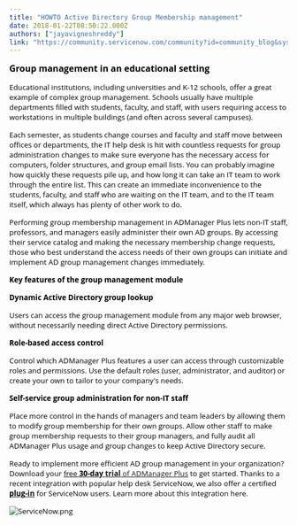 ```yaml
---
title: "HOWTO Active Directory Group Membership management"
date: 2018-01-22T08:50:22.000Z
authors: ["jayavigneshreddy"]
link: "https://community.servicenow.com/community?id=community_blog&sys_id=bbed622ddbd0dbc01dcaf3231f961900"
---
```

<p class="zw-paragraph heading0" data-doc-rid="4phfu9ca3d57e38e248158dc294b85a6b0ac5" data-header="0" data-textformat="{&quot;td&quot;:&quot;none solid rgb(0, 0, 0)&quot;,&quot;fw&quot;:&quot;none&quot;,&quot;type&quot;:&quot;text&quot;,&quot;bgc&quot;:&quot;rgb(255, 255, 255)&quot;}" style="margin-bottom: 6pt; text-indent: 0in;"><span style="font-family: 'open sans'; font-weight: bold; color: #000000; font-size: 12pt;">Group management in an educational setting</span></p><p class="zw-paragraph heading0" data-header="0" data-textformat="{&quot;td&quot;:&quot;none solid rgb(0, 0, 0)&quot;,&quot;fw&quot;:&quot;none&quot;,&quot;type&quot;:&quot;text&quot;,&quot;bgc&quot;:&quot;rgb(255, 255, 255)&quot;}" style="margin-bottom: 6pt; text-indent: 0in;"><span style="font-size: 10pt;"><span style="font-family: 'open sans'; color: #000000;">Educational institutions</span><span style="font-family: 'open sans'; color: #000000;">,</span><span style="font-family: 'open sans'; color: #000000;"> </span><span style="font-family: 'open sans'; color: #000000;">including</span><span style="font-family: 'open sans'; color: #000000;"> universities and </span><span style="font-family: 'open sans'; color: #000000;">K-12 </span><span style="font-family: 'open sans'; color: #000000;">schools</span><span style="font-family: 'open sans'; color: #000000;">,</span><span style="font-family: 'open sans'; color: #000000;"> </span><span style="font-family: 'open sans'; color: #000000;">offer</span><span style="font-family: 'open sans'; color: #000000;"> a great example of complex group management. </span><span style="font-family: 'open sans'; color: #000000;">Schools usually</span><span style="font-family: 'open sans'; color: #000000;"> have multiple departments </span><span style="font-family: 'open sans'; color: #000000;">filled with</span><span style="font-family: 'open sans'; color: #000000;"> students, faculty</span><span style="font-family: 'open sans'; color: #000000;">,</span><span style="font-family: 'open sans'; color: #000000;"> and staff, </span><span style="font-family: 'open sans'; color: #000000;">with</span><span style="font-family: 'open sans'; color: #000000;"> users requir</span><span style="font-family: 'open sans'; color: #000000;">ing</span><span style="font-family: 'open sans'; color: #000000;"> access to workstations in multiple buildings</span><span style="font-family: 'open sans'; color: #000000;"> </span><span style="font-family: 'open sans'; color: #000000;">(and often</span><span style="font-family: 'open sans'; color: #000000;"> across several campuses</span><span style="font-family: 'open sans'; color: #000000;">)</span><span style="font-family: 'open sans'; color: #000000;">.</span></span></p><p class="zw-paragraph heading0" data-header="0" data-textformat="{&quot;td&quot;:&quot;none solid rgb(0, 0, 0)&quot;,&quot;fw&quot;:&quot;none&quot;,&quot;type&quot;:&quot;text&quot;,&quot;bgc&quot;:&quot;rgb(255, 255, 255)&quot;}" style="margin-bottom: 6pt; text-indent: 0in;"><span style="font-size: 10pt;"><span style="font-family: 'open sans'; color: #000000;">Each semester, as students change course</span><span style="font-family: 'open sans'; color: #000000;">s</span><span style="font-family: 'open sans'; color: #000000;"> </span><span style="font-family: 'open sans'; color: #000000;">and </span><span style="font-family: 'open sans'; color: #000000;">faculty and staff </span><span style="font-family: 'open sans'; color: #000000;">move between</span><span style="font-family: 'open sans'; color: #000000;"> offices or departments, the IT help desk is hit with countless requests for group administration changes to make sure everyone has the necessary access </span><span style="font-family: 'open sans'; color: #000000;">for</span><span style="font-family: 'open sans'; color: #000000;"> computers, folder structures</span><span style="font-family: 'open sans'; color: #000000;">,</span><span style="font-family: 'open sans'; color: #000000;"> and group email lists. You can probably imagine how quickly these requests pile up, and how long it can take an IT team to work through the entire list. This can create an immediate inconvenience to the students, faculty</span><span style="font-family: 'open sans'; color: #000000;">,</span><span style="font-family: 'open sans'; color: #000000;"> and staff who are waiting on the IT team</span><span style="font-family: 'open sans'; color: #000000;">,</span><span style="font-family: 'open sans'; color: #000000;"> and to the IT team itself, which always has plenty of </span><span style="font-family: 'open sans'; color: #000000;">other </span><span style="font-family: 'open sans'; color: #000000;">work to do.</span></span></p><p class="zw-paragraph heading0" data-header="0" data-textformat="{&quot;td&quot;:&quot;none solid rgb(0, 0, 0)&quot;,&quot;fw&quot;:&quot;none&quot;,&quot;type&quot;:&quot;text&quot;,&quot;bgc&quot;:&quot;rgb(255, 255, 255)&quot;}" style="margin-bottom: 6pt; text-indent: 0in;"><span style="font-size: 10pt;"><span style="font-family: 'open sans'; color: #000000;">Performing group membership management in ADManager Plus lets non-IT staff, professors, and managers easily administer their own AD groups. By accessing their service catalog and making the necessary membership change requests, those who best understand the access needs of their own groups can </span><span style="font-family: 'open sans'; color: #000000;">initiate and </span><span style="font-family: 'open sans'; color: #000000;">implement </span><span style="font-family: 'open sans'; color: #000000;">AD group management changes immediately.</span></span></p><p class="zw-paragraph heading0" data-header="0" data-textformat="{&quot;td&quot;:&quot;none solid rgb(0, 0, 0)&quot;,&quot;fw&quot;:&quot;none&quot;,&quot;type&quot;:&quot;text&quot;,&quot;bgc&quot;:&quot;rgb(255, 255, 255)&quot;}" style="margin-bottom: 6pt; text-indent: 0in;"><span style="font-size: 10pt;"><span style="font-family: 'open sans'; font-weight: bold; color: #000000;">K</span><span style="font-family: 'open sans'; font-weight: bold; color: #000000;">ey features </span><span style="font-family: 'open sans'; font-weight: bold; color: #000000;">of </span><span style="font-family: 'open sans'; font-weight: bold; color: #000000;">the </span><span style="font-family: 'open sans'; font-weight: bold; color: #000000;">g</span><span style="font-family: 'open sans'; font-weight: bold; color: #000000;">roup management module</span></span></p><p class="zw-paragraph heading0" data-header="0" data-textformat="{&quot;td&quot;:&quot;none solid rgb(0, 0, 0)&quot;,&quot;fw&quot;:&quot;none&quot;,&quot;type&quot;:&quot;text&quot;,&quot;bgc&quot;:&quot;rgb(255, 255, 255)&quot;}" style="margin-bottom: 6pt; text-indent: 0in;"><span style="font-family: 'open sans'; font-weight: bold; color: #000000; font-size: 10pt;">Dynamic Active Directory group lookup</span></p><p class="zw-paragraph heading0" data-header="0" data-textformat="{&quot;td&quot;:&quot;none solid rgb(0, 0, 0)&quot;,&quot;fw&quot;:&quot;none&quot;,&quot;type&quot;:&quot;text&quot;,&quot;bgc&quot;:&quot;rgb(255, 255, 255)&quot;}" style="margin-bottom: 6pt; text-indent: 0in;"><span style="font-size: 10pt;"><span style="font-family: 'open sans'; color: #000000;">Users can access</span><span style="font-family: 'open sans'; color: #000000;"> the</span><span style="font-family: 'open sans'; color: #000000;"> group management </span><span style="font-family: 'open sans'; color: #000000;">module </span><span style="font-family: 'open sans'; color: #000000;">from</span><span style="font-family: 'open sans'; color: #000000;"> any major web browser,</span><span style="font-family: 'open sans'; color: #000000;"> </span><span style="font-family: 'open sans'; color: #000000;">without ne</span><span style="font-family: 'open sans'; color: #000000;">cessarily</span><span style="font-family: 'open sans'; color: #000000;"> need</span><span style="font-family: 'open sans'; color: #000000;">ing</span><span style="font-family: 'open sans'; color: #000000;"> direct Active Directory permissions.</span></span></p><p class="zw-paragraph heading0" data-header="0" data-textformat="{&quot;td&quot;:&quot;none solid rgb(0, 0, 0)&quot;,&quot;fw&quot;:&quot;none&quot;,&quot;type&quot;:&quot;text&quot;,&quot;bgc&quot;:&quot;rgb(255, 255, 255)&quot;}" style="margin-bottom: 6pt; text-indent: 0in;"><span style="font-size: 10pt;"><span style="font-family: 'open sans'; font-weight: bold; color: #000000;">Role-based </span><span style="font-family: 'open sans'; font-weight: bold; color: #000000;">a</span><span style="font-family: 'open sans'; font-weight: bold; color: #000000;">ccess </span><span style="font-family: 'open sans'; font-weight: bold; color: #000000;">c</span><span style="font-family: 'open sans'; font-weight: bold; color: #000000;">ontrol</span></span></p><p class="zw-paragraph heading0" data-header="0" data-textformat="{&quot;td&quot;:&quot;none solid rgb(0, 0, 0)&quot;,&quot;fw&quot;:&quot;none&quot;,&quot;type&quot;:&quot;text&quot;,&quot;bgc&quot;:&quot;rgb(255, 255, 255)&quot;}" style="margin-bottom: 6pt; text-indent: 0in;"><span style="font-size: 10pt;"><span style="font-family: 'open sans'; color: #000000;">Control wh</span><span style="font-family: 'open sans'; color: #000000;">ich</span><span style="font-family: 'open sans'; color: #000000;"> </span><span style="font-family: 'open sans'; color: #000000;">ADManager Plus </span><span style="font-family: 'open sans'; color: #000000;">features </span><span style="font-family: 'open sans'; color: #000000;">a user can access through customizable roles and permissions. Use the default roles (user, administrator</span><span style="font-family: 'open sans'; color: #000000;">,</span><span style="font-family: 'open sans'; color: #000000;"> and auditor) or create your own to tailor </span><span style="font-family: 'open sans'; color: #000000;">to your company's needs.</span></span></p><p class="zw-paragraph heading0" data-header="0" data-textformat="{&quot;td&quot;:&quot;none solid rgb(0, 0, 0)&quot;,&quot;fw&quot;:&quot;none&quot;,&quot;type&quot;:&quot;text&quot;,&quot;bgc&quot;:&quot;rgb(255, 255, 255)&quot;}" style="margin-bottom: 6pt; text-indent: 0in;"><span style="font-size: 10pt;"><span style="font-family: 'open sans'; font-weight: bold; color: #000000;">Self-</span><span style="font-family: 'open sans'; font-weight: bold; color: #000000;">s</span><span style="font-family: 'open sans'; font-weight: bold; color: #000000;">ervice </span><span style="font-family: 'open sans'; font-weight: bold; color: #000000;">g</span><span style="font-family: 'open sans'; font-weight: bold; color: #000000;">roup </span><span style="font-family: 'open sans'; font-weight: bold; color: #000000;">a</span><span style="font-family: 'open sans'; font-weight: bold; color: #000000;">dministration for non-IT </span><span style="font-family: 'open sans'; font-weight: bold; color: #000000;">s</span><span style="font-family: 'open sans'; font-weight: bold; color: #000000;">taff</span></span></p><p class="zw-paragraph heading0" data-header="0" data-textformat="{&quot;td&quot;:&quot;none solid rgb(0, 0, 0)&quot;,&quot;fw&quot;:&quot;none&quot;,&quot;type&quot;:&quot;text&quot;,&quot;bgc&quot;:&quot;rgb(255, 255, 255)&quot;}" style="margin-bottom: 6pt; text-indent: 0in;"><span style="font-size: 10pt;"><span style="font-family: 'open sans'; color: #000000;">Place more control in the hands of managers and team leaders by allowing them to modify group membership </span><span style="font-family: 'open sans'; color: #000000;">for</span><span style="font-family: 'open sans'; color: #000000;"> their own groups</span><span style="font-family: 'open sans'; color: #000000;">. Allow other staff to make group membership requests to their group managers, and fully audit all </span><span style="font-family: 'open sans'; color: #000000;">ADManager Plus </span><span style="font-family: 'open sans'; color: #000000;">usage and group changes </span><span style="font-family: 'open sans'; color: #000000;">to keep Active Directory</span><span style="font-family: 'open sans'; color: #000000;"> secur</span><span style="font-family: 'open sans'; color: #000000;">e</span><span style="font-family: 'open sans'; color: #000000;">.</span></span></p><p><span style="font-size: 10pt;"><span style="font-family: 'open sans'; color: #000000;">Ready to implement more efficient AD group management in your organization? </span><span style="font-family: 'open sans'; color: #000000;">Download </span></span><span style="font-size: 10pt;"><span style="font-family: 'open sans'; color: #000000;">your</span><span style="font-family: 'open sans'; color: #000000;"> </span></span><span style="font-size: 10pt;"><a href="https://www.manageengine.com/products/ad-manager/download.html?source=servicenow-article"><span style="font-family: 'open sans'; color: #000000;">free </span><span style="font-family: 'open sans'; font-weight: bold; color: #000000;">30-day </span></a></span><span style="font-size: 10pt;"><span style="font-family: 'open sans'; font-weight: bold; color: #000000;"><a title="ww.manageengine.com/products/ad-manager/download.html?source=servicenow-article" href="https://www.manageengine.com/products/ad-manager/download.html?source=servicenow-article">trial</a></span><span style="font-family: 'open sans'; color: #000000;"><a title="ww.manageengine.com/products/ad-manager/download.html?source=servicenow-article" href="https://www.manageengine.com/products/ad-manager/download.html?source=servicenow-article"> of ADManager Plus</a> </span></span><span style="font-size: 10pt;"><span style="font-family: 'open sans'; color: #000000;">to get started. Thanks to a recent integration with popular help desk ServiceNow, we also offer a</span><span style="font-family: 'open sans'; color: #000000;"> certified </span></span><span style="font-size: 10pt;"><a href="https://store.servicenow.com/sn_appstore_store.do#!/store/application/f61bfc1fdb9e7600360eda11cf961902/1.2.0?referer=sn_appstore_store.do%23!/store/search%3Fq%3Dadmanager"><span style="font-family: 'open sans'; font-weight: bold; color: #000000;">plug</span><span style="font-family: 'open sans'; font-weight: bold; color: #000000;">-</span></a></span><span style="font-size: 10pt;"><span style="font-family: 'open sans'; font-weight: bold; color: #000000;"><a title="tore.servicenow.com/sn_appstore_store.do#!/store/application/f61bfc1fdb9e7600360eda11cf961902/1.2.0?referer=sn_appstore_store.do%23!/store/search%3Fq%3Dadmanager" href="https://store.servicenow.com/sn_appstore_store.do#!/store/application/f61bfc1fdb9e7600360eda11cf961902/1.2.0?referer=sn_appstore_store.do%23!/store/search%3Fq%3Dadmanager">in</a></span><span style="font-family: 'open sans'; color: #000000;"> </span></span><span style="font-size: 10pt;"><span style="font-family: 'open sans'; color: #000000;">for ServiceNow users</span><span style="font-family: 'open sans'; color: #000000;">. Learn more about this integration here.</span></span></p><p></p><p><span style="color: #000000; font-size: 10pt; font-family: 'open sans';"><img  alt="ServiceNow.png" class="jive-image" src="eca7d4cedb989704ed6af3231f961919.iix"/></span></p>